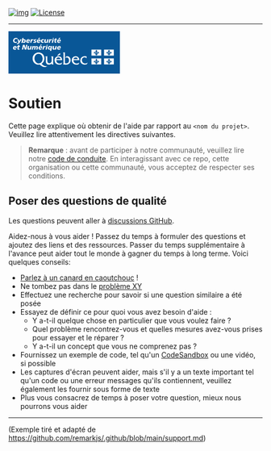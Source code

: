 <!-- ENTETE -->
[![img](https://img.shields.io/badge/Lifecycle-Experimental-339999)](https://www.quebec.ca/gouv/politiques-orientations/vitrine-numeriqc/accompagnement-des-organismes-publics/demarche-conception-services-numeriques)
[![License](https://img.shields.io/badge/Licence-LiLiQ--R-blue)](LICENSE_FR)

---

<div>
    <img src="./images/mcn.png">
</div>
<!-- FIN ENTETE -->


# Soutien

Cette page explique où obtenir de l'aide par rapport au `<nom du projet>`. Veuillez lire attentivement les directives suivantes.

> **Remarque** : avant de participer à notre communauté, veuillez lire notre
> [code de conduite][cc].
> En interagissant avec ce repo, cette organisation ou cette communauté, vous acceptez de
> respecter ses conditions.


## Poser des questions de qualité

Les questions peuvent aller à [discussions GitHub][chat].

Aidez-nous à vous aider !
Passez du temps à formuler des questions et ajoutez des liens et des ressources.
Passer du temps supplémentaire à l'avance peut aider tout le monde à gagner du temps à long terme.
Voici quelques conseils:

* [Parlez à un canard en caoutchouc][rubberduck] !
* Ne tombez pas dans le [problème XY][xy]
* Effectuez une recherche pour savoir si une question similaire a été posée
* Essayez de définir ce pour quoi vous avez besoin d'aide :
     * Y a-t-il quelque chose en particulier que vous voulez faire ?
     * Quel problème rencontrez-vous et quelles mesures avez-vous prises pour essayer
         et le réparer ?
     * Y a-t-il un concept que vous ne comprenez pas ?
* Fournissez un exemple de code, tel qu'un [CodeSandbox][cs] ou une vidéo, si possible
* Les captures d'écran peuvent aider, mais s'il y a un texte important tel qu'un code ou une erreur
     messages qu'ils contiennent, veuillez également les fournir sous forme de texte
* Plus vous consacrez de temps à poser votre question, mieux nous pourrons vous aider

--- 
(Exemple tiré et adapté de https://github.com/remarkjs/.github/blob/main/support.md)

<!-- Définitions -->

[cc]: CODE_OF_CONDUCT.md

[rubberduck]: https://rubberduckdebugging.com

[xy]: https://meta.stackexchange.com/questions/66377/what-is-the-xy-problem/66378#66378

[chat]: https://github.com/cqen-qdce/nom-du-projet/discussions

[cs]: https://codesandbox.io

[contributing]: contributing.md